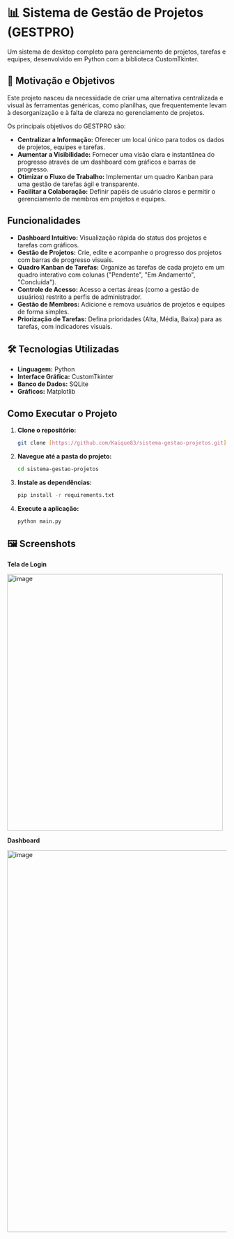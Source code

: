 # 📊 Sistema de Gestão de Projetos (GESTPRO)

Um sistema de desktop completo para gerenciamento de projetos, tarefas e equipes, desenvolvido em Python com a biblioteca CustomTkinter.

## 🎯 Motivação e Objetivos

Este projeto nasceu da necessidade de criar uma alternativa centralizada e visual às ferramentas genéricas, como planilhas, que frequentemente levam à desorganização e à falta de clareza no gerenciamento de projetos.

Os principais objetivos do GESTPRO são:

* **Centralizar a Informação:** Oferecer um local único para todos os dados de projetos, equipes e tarefas.
* **Aumentar a Visibilidade:** Fornecer uma visão clara e instantânea do progresso através de um dashboard com gráficos e barras de progresso.
* **Otimizar o Fluxo de Trabalho:** Implementar um quadro Kanban para uma gestão de tarefas ágil e transparente.
* **Facilitar a Colaboração:** Definir papéis de usuário claros e permitir o gerenciamento de membros em projetos e equipes.

##  Funcionalidades

* **Dashboard Intuitivo:** Visualização rápida do status dos projetos e tarefas com gráficos.
* **Gestão de Projetos:** Crie, edite e acompanhe o progresso dos projetos com barras de progresso visuais.
* **Quadro Kanban de Tarefas:** Organize as tarefas de cada projeto em um quadro interativo com colunas ("Pendente", "Em Andamento", "Concluída").
* **Controle de Acesso:** Acesso a certas áreas (como a gestão de usuários) restrito a perfis de administrador.
* **Gestão de Membros:** Adicione e remova usuários de projetos e equipes de forma simples.
* **Priorização de Tarefas:** Defina prioridades (Alta, Média, Baixa) para as tarefas, com indicadores visuais.

## 🛠 Tecnologias Utilizadas

* **Linguagem:** Python
* **Interface Gráfica:** CustomTkinter
* **Banco de Dados:** SQLite
* **Gráficos:** Matplotlib

##  Como Executar o Projeto

1.  **Clone o repositório:**
    ```bash
    git clone [https://github.com/Kaique83/sistema-gestao-projetos.git](https://github.com/Kaique83/sistema-gestao-projetos.git)
    ```
2.  **Navegue até a pasta do projeto:**
    ```bash
    cd sistema-gestao-projetos
    ```
3.  **Instale as dependências:**
    ```bash
    pip install -r requirements.txt
    ```
4.  **Execute a aplicação:**
    ```bash
    python main.py
    ```

## 🖼 Screenshots

**Tela de Login**

<img width="495" height="589" alt="image" src="https://github.com/user-attachments/assets/29eabfff-c1f0-4180-806f-3cfd2756be9b" />

**Dashboard**

<img width="1488" height="877" alt="image" src="https://github.com/user-attachments/assets/f4b25f41-b42c-4c0f-8500-81262ec87ff7" />
